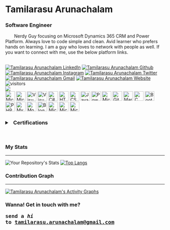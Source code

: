 # Tamilarasu Arunachalam
### **Software Engineer**
&emsp;&emsp;Nerdy Guy focusing on Microsoft Dynamics 365 CRM and Power Platform. Always love to code simple and clean. Avid learner who prefers hands on learning. I am a guy who loves to network with people as well. If you want to connect with me, use the below platform links.  
<br/>

[![Tamilarasu Arunachalam LinkedIn](https://img.shields.io/badge/linkedin-%230077B5.svg?&style=for-the-badge&logo=linkedin&logoColor=white)](https://www.linkedin.com/in/tamilarasu-arunachalam/?target=_blank)
[![Tamilarasu Arunachalam Github](https://img.shields.io/badge/GitHub-%2312100E.svg?&style=for-the-badge&logo=Github&logoColor=white)](https://www.github.com/tamilarasu-arunachalam/)
[![Tamilarasu Arunachalam Instagram](https://img.shields.io/badge/Instagram-%23E1306C.svg?&style=for-the-badge&logo=Instagram&logoColor=white)](https://www.instagram.com/tamil_arasu_a/)
[![Tamilarasu Arunachalam Twitter](https://img.shields.io/badge/twitter-%231DA1F2.svg?&style=for-the-badge&logo=twitter&logoColor=white)](https://twitter.com/tamilarasua21)
[![Tamilarasu Arunachalam Gmail](https://img.shields.io/badge/Gmail-%23C9C9C9.svg?&style=for-the-badge&logo=Gmail&logoColor=red)](mailto:tamilarasu.arunachalam@gmail.com)
[![Tamilarasu Arunachalam Website](https://img.shields.io/badge/Website-%23FCBA03.svg?&style=for-the-badge&logo=GoogleChrome&logoColor=black)](https://tamilarasu.me)
![visitors](https://visitor-badge.glitch.me/badge?page_id=tamilarasu-arunachalam.tamilarasu-arunachalam)<br/>
<img src="https://miro.medium.com/max/1360/0*gqO3slLmGb4mUeje.gif"><br/>
<img alt="Microsoft Dynamics-365" height="30" src="https://img.icons8.com/color/2x/dynamics-365.png">
<img alt="Microsoft Dynamics-365 CRM" height="30" src="https://img.icons8.com/ios-filled/2x/microsoft-dynamics-crm.png">
<img alt="Visual Studio" height="30" src="https://img.icons8.com/color/2x/visual-studio.png">
<img alt="Visual Studio Code" height="30" src="https://img.icons8.com/color/2x/visual-studio-code-2019.png">
<img alt="C#" height="30" src="https://img.icons8.com/color/2x/c-sharp-logo.png">
<img alt="HTML" height="30" src="https://img.icons8.com/color/2x/html-5.png">
<img alt="CSS" height="30" src="https://img.icons8.com/color/2x/css3.png">
<img alt="JavaScript" height="30" src="https://img.icons8.com/color/2x/javascript.png">
<img alt="Power Apps" height="30" src="https://img.icons8.com/fluency/344/microsoft-power-apps.png">
<img alt="Microsoft Power BI" height="30" src="https://img.icons8.com/color/2x/power-bi.png">
<img alt="Git Bash" height="30" src="https://img.icons8.com/color/2x/git.png">
<img alt="Markdown" height="30" src="https://img.icons8.com/ios-filled/2x/markdown.png">
<img alt="C" height="30" src="https://img.icons8.com/color/2x/c-programming.png">
<img alt="Bootstrap" height="30" src="https://img.icons8.com/color/2x/bootstrap.png">
<img alt="PHP" height="30" src="https://img.icons8.com/dusk/2x/php-logo.png">
<img alt="MySQL" height="30" src="https://img.icons8.com/fluency/2x/mysql-logo.png">
<img alt="MongoDB" height="30" src="https://img.icons8.com/color/2x/mongodb.png">
<img alt="Blogger" height="30" src="https://img.icons8.com/color/2x/blogger.png">
<img alt="Microsoft Word" height="30" src="https://img.icons8.com/color/2x/ms-word.png">
<img alt="Microsoft Excel" height="30" src="https://img.icons8.com/color/2x/microsoft-excel-2019.png">
<img alt="Microsoft PowerPoint" height="30" src="https://img.icons8.com/color/2x/ms-powerpoint.png">
<br/>
<h3><details>
  <summary><b>&nbsp;&nbsp;Certifications&nbsp;&nbsp;</b></summary>
  <br/>
  <a href="https://www.credly.com/badges/0eeda50a-ea68-4eec-8aab-bfdb2fa15f97/public_url" target="_blank" style="text-decoration:none"><img src="https://images.credly.com/images/2a6251f2-737b-4bf6-9190-d77570cc76fc/linkedin_thumb_CERT-Fundamentals-Power-Platform.png" height="100"></a>
  <a href="https://www.credly.com/badges/9ac5de2b-a374-447b-9368-80230584c345/public_url" target="_blank" style="text-decoration:none"><img src="https://images.credly.com/images/42992295-0ee2-4527-982d-e51efbec40fc/dynamics365-fundamentals-crm-600x600.png" height="100"></a>
</details></h3>
<br/>

### **My Stats**
---
![Your Repository's Stats](https://github-readme-stats.vercel.app/api?username=tamilarasu-arunachalam&show_icons=true&hide_border=true&&count_private=true&include_all_commits=true)
[![Top Langs](https://github-readme-stats.vercel.app/api/top-langs/?username=tamilarasu-arunachalam&layout=compact)](https://github.com/tamilarasu-arunachalam/github-readme-stats)

### **Contribution Graph**
--- 
[![Tamilarasu Arunachalam's Activity Graphs](https://activity-graph.herokuapp.com/graph?username=tamilarasu-arunachalam&bg_color=1F222E&color=F8D866&line=F85D7F&point=FFFFFF&hide_border=false)](https://github.com/tamilarasu-arunachalam/github-readme-activity-graph)

### **Wanna! Get in touch with me?**<br/> <pre>**send a  _hi_  to** [**tamilarasu.arunachalam@gmail.com**](mailto:tamilarasu.arunachalam@gmail.com)</pre>
